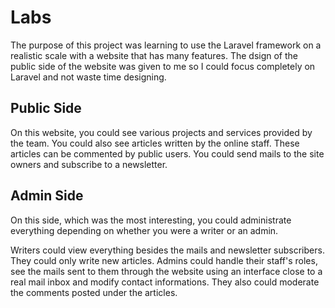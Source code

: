 # Labs

The purpose of this project was learning to use the Laravel framework on a realistic scale with a website that has many features.
The dsign of the public side of the website was given to me so I could focus completely on Laravel and not waste time designing.

## Public Side
On this website, you could see various projects and services provided by the team. 
You could also see articles written by the online staff. These articles can be commented by public users.
You could send mails to the site owners and subscribe to a newsletter.

## Admin Side
On this side, which was the most interesting, you could administrate everything depending on whether you were a writer or an admin. 

Writers could view everything besides the mails and newsletter subscribers. They could only write new articles.
Admins could handle their staff's roles, see the mails sent to them through the website using an interface close to a real mail inbox and modify contact informations. They also could moderate the comments posted under the articles.
